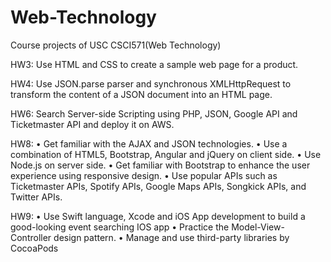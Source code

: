 # Web-Technology
Course projects of USC CSCI571(Web Technology)

HW3: Use HTML and CSS to create a sample web page for a product.

HW4: Use JSON.parse parser and synchronous XMLHttpRequest to transform the content of a JSON document into an HTML page.

HW6: Search Server-side Scripting using PHP, JSON, Google API and Ticketmaster API and deploy it on AWS.

HW8: • Get familiar with the AJAX and JSON technologies.
     • Use a combination of HTML5, Bootstrap, Angular and jQuery on client side.
     • Use Node.js on server side.
     • Get familiar with Bootstrap to enhance the user experience using responsive design.
     • Use popular APIs such as Ticketmaster APIs, Spotify APIs, Google Maps APIs, Songkick APIs, and Twitter APIs.

HW9: • Use Swift language, Xcode and iOS App development to build a good-looking event searching IOS app
     • Practice the Model-View-Controller design pattern.
     • Manage and use third-party libraries by CocoaPods
